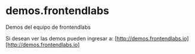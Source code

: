 # demos.frontendlabs
Demos del equipo de frontendlabs

Si desean ver las demos pueden ingresar a: [http://demos.frontendlabs.io][http://demos.frontendlabs.io]
